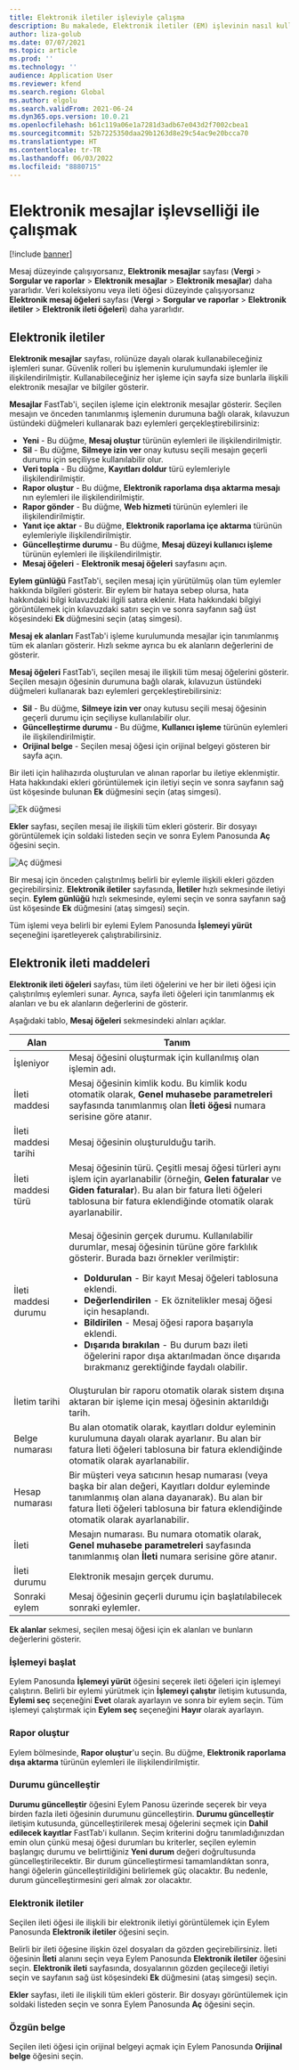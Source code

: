 ```yaml
---
title: Elektronik iletiler işleviyle çalışma
description: Bu makalede, Elektronik iletiler (EM) işlevinin nasıl kullanılacağı hakkında bilgiler sağlanmaktadır.
author: liza-golub
ms.date: 07/07/2021
ms.topic: article
ms.prod: ''
ms.technology: ''
audience: Application User
ms.reviewer: kfend
ms.search.region: Global
ms.author: elgolu
ms.search.validFrom: 2021-06-24
ms.dyn365.ops.version: 10.0.21
ms.openlocfilehash: b61c119a06e1a7281d3adb67e043d2f7002cbea1
ms.sourcegitcommit: 52b7225350daa29b1263d8e29c54ac9e20bcca70
ms.translationtype: HT
ms.contentlocale: tr-TR
ms.lasthandoff: 06/03/2022
ms.locfileid: "8880715"
---
```

# <a name="work-with-the-electronic-messages-functionality"></a>Elektronik mesajlar işlevselliği ile çalışmak

[!include [banner](../includes/banner.md)]

Mesaj düzeyinde çalışıyorsanız, **Elektronik mesajlar** sayfası (**Vergi** \> **Sorgular ve raporlar** \> **Elektronik mesajlar** \> **Elektronik mesajlar**) daha yararlıdır. Veri koleksiyonu veya ileti öğesi düzeyinde çalışıyorsanız **Elektronik mesaj öğeleri** sayfası (**Vergi** \> **Sorgular ve raporlar** \> **Elektronik iletiler** \> **Elektronik ileti öğeleri**) daha yararlıdır.

## <a name="electronic-messages"></a>Elektronik iletiler

**Elektronik mesajlar** sayfası, rolünüze dayalı olarak kullanabileceğiniz işlemleri sunar. Güvenlik rolleri bu işlemenin kurulumundaki işlemler ile ilişkilendirilmiştir. Kullanabileceğiniz her işleme için sayfa size bunlarla ilişkili elektronik mesajlar ve bilgiler gösterir.

**Mesajlar** FastTab'i, seçilen işleme için elektronik mesajlar gösterir. Seçilen mesajın ve önceden tanımlanmış işlemenin durumuna bağlı olarak, kılavuzun üstündeki düğmeleri kullanarak bazı eylemleri gerçekleştirebilirsiniz:

- **Yeni** - Bu düğme, **Mesaj oluştur** türünün eylemleri ile ilişkilendirilmiştir.
- **Sil** - Bu düğme, **Silmeye izin ver** onay kutusu seçili mesajın geçerli durumu için seçiliyse kullanılabilir olur.
- **Veri topla** - Bu düğme, **Kayıtları doldur** türü eylemleriyle ilişkilendirilmiştir.
- **Rapor oluştur** - Bu düğme, **Elektronik raporlama dışa aktarma mesajı** nın eylemleri ile ilişkilendirilmiştir.
- **Rapor gönder** - Bu düğme, **Web hizmeti** türünün eylemleri ile ilişkilendirilmiştir.
- **Yanıt içe aktar** - Bu düğme, **Elektronik raporlama içe aktarma** türünün eylemleriyle ilişkilendirilmiştir.
- **Güncelleştirme durumu** - Bu düğme, **Mesaj düzeyi kullanıcı işleme** türünün eylemleri ile ilişkilendirilmiştir.
- **Mesaj öğeleri** - **Elektronik mesaj öğeleri** sayfasını açın.

**Eylem günlüğü** FastTab'i, seçilen mesaj için yürütülmüş olan tüm eylemler hakkında bilgileri gösterir. Bir eylem bir hataya sebep olursa, hata hakkındaki bilgi kılavuzdaki ilgili satıra eklenir. Hata hakkındaki bilgiyi görüntülemek için kılavuzdaki satırı seçin ve sonra sayfanın sağ üst köşesindeki **Ek** düğmesini seçin (ataş simgesi).

**Mesaj ek alanları** FastTab'i işleme kurulumunda mesajlar için tanımlanmış tüm ek alanları gösterir. Hızlı sekme ayrıca bu ek alanların değerlerini de gösterir.

**Mesaj öğeleri** FastTab'i, seçilen mesaj ile ilişkili tüm mesaj öğelerini gösterir. Seçilen mesajın öğesinin durumuna bağlı olarak, kılavuzun üstündeki düğmeleri kullanarak bazı eylemleri gerçekleştirebilirsiniz:

- **Sil** - Bu düğme, **Silmeye izin ver** onay kutusu seçili mesaj öğesinin geçerli durumu için seçiliyse kullanılabilir olur.
- **Güncelleştirme durumu** - Bu düğme, **Kullanıcı işleme** türünün eylemleri ile ilişkilendirilmiştir.
- **Orijinal belge** - Seçilen mesaj öğesi için orijinal belgeyi gösteren bir sayfa açın.

Bir ileti için halihazırda oluşturulan ve alınan raporlar bu iletiye eklenmiştir. Hata hakkındaki ekleri görüntülemek için iletiyi seçin ve sonra sayfanın sağ üst köşesinde bulunan **Ek** düğmesini seçin (ataş simgesi).

![Ek düğmesi](media/attachment-icon.png)

**Ekler** sayfası, seçilen mesaj ile ilişkili tüm ekleri gösterir. Bir dosyayı görüntülemek için soldaki listeden seçin ve sonra Eylem Panosunda **Aç** öğesini seçin.

![Aç düğmesi](media/open-button.png)

Bir mesaj için önceden çalıştırılmış belirli bir eylemle ilişkili ekleri gözden geçirebilirsiniz. **Elektronik iletiler** sayfasında, **İletiler** hızlı sekmesinde iletiyi seçin. **Eylem günlüğü** hızlı sekmesinde, eylemi seçin ve sonra sayfanın sağ üst köşesinde **Ek** düğmesini (ataş simgesi) seçin.

Tüm işlemi veya belirli bir eylemi Eylem Panosunda **İşlemeyi yürüt** seçeneğini işaretleyerek çalıştırabilirsiniz.

## <a name="electronic-message-items"></a>Elektronik ileti maddeleri

**Elektronik ileti öğeleri** sayfası, tüm ileti öğelerini ve her bir ileti öğesi için çalıştırılmış eylemleri sunar. Ayrıca, sayfa ileti öğeleri için tanımlanmış ek alanları ve bu ek alanların değerlerini de gösterir.

Aşağıdaki tablo, **Mesaj öğeleri** sekmesindeki alnları açıklar.

<table>
<thead>
<tr>
<th>Alan</th>
<th>Tanım</th>
</tr>
</thead>
<tbody>
<tr>
<td>İşleniyor</td>
<td>Mesaj öğesini oluşturmak için kullanılmış olan işlemin adı.</td>
</tr>
<tr>
<td>İleti maddesi</td>
<td>Mesaj öğesinin kimlik kodu. Bu kimlik kodu otomatik olarak, <b>Genel muhasebe parametreleri</b> sayfasında tanımlanmış olan <b>İleti öğesi</b> numara serisine göre atanır.</td>
</tr>
<tr>
<td>İleti maddesi tarihi</td>
<td>Mesaj öğesinin oluşturulduğu tarih.</td>
</tr>
<tr>
<td>İleti maddesi türü</td>
<td>Mesaj öğesinin türü. Çeşitli mesaj öğesi türleri aynı işlem için ayarlanabilir (örneğin, <b>Gelen faturalar</b> ve <b>Giden faturalar</b>). Bu alan bir fatura İleti öğeleri tablosuna bir fatura eklendiğinde otomatik olarak ayarlanabilir.</td>
</tr>
<tr>
<td>İleti maddesi durumu</td>
<td><p>Mesaj öğesinin gerçek durumu. Kullanılabilir durumlar, mesaj öğesinin türüne göre farklılık gösterir. Burada bazı örnekler verilmiştir:</p>
<ul>
<li><b>Doldurulan</b> - Bir kayıt Mesaj öğeleri tablosuna eklendi.</li>
<li><b>Değerlendirilen</b> - Ek öznitelikler mesaj öğesi için hesaplandı.</li>
<li><b>Bildirilen</b> - Mesaj öğesi rapora başarıyla eklendi.</li>
<li><b>Dışarıda bırakılan</b> - Bu durum bazı ileti öğelerini rapor dışa aktarılmadan önce dışarıda bırakmanız gerektiğinde faydalı olabilir.</li>
</ul>
</td>
</tr>
<tr>
<td>İletim tarihi</td>
<td>Oluşturulan bir raporu otomatik olarak sistem dışına aktaran bir işleme için mesaj öğesinin aktarıldığı tarih.</td>
</tr>
<tr>
<td>Belge numarası</td>
<td>Bu alan otomatik olarak, kayıtları doldur eyleminin kurulumuna dayalı olarak ayarlanır. Bu alan bir fatura İleti öğeleri tablosuna bir fatura eklendiğinde otomatik olarak ayarlanabilir.</td>
</tr>
<tr>
<td>Hesap numarası</td>
<td>Bir müşteri veya satıcının hesap numarası (veya başka bir alan değeri, Kayıtları doldur eyleminde tanımlanmış olan alana dayanarak). Bu alan bir fatura İleti öğeleri tablosuna bir fatura eklendiğinde otomatik olarak ayarlanabilir.</td>
</tr>
<tr>
<td>İleti</td>
<td>Mesajın numarası. Bu numara otomatik olarak, <b>Genel muhasebe parametreleri</b> sayfasında tanımlanmış olan <b>İleti</b> numara serisine göre atanır.</td>
</tr>
<tr>
<td>İleti durumu</td>
<td>Elektronik mesajın gerçek durumu.</td>
</tr>
<tr>
<td>Sonraki eylem</td>
<td>Mesaj öğesinin geçerli durumu için başlatılabilecek sonraki eylemler.</td>
</tr>
</tbody>
</table>

**Ek alanlar** sekmesi, seçilen mesaj öğesi için ek alanları ve bunların değerlerini gösterir.

### <a name="run-processing"></a>İşlemeyi başlat

Eylem Panosunda **İşlemeyi yürüt** öğesini seçerek ileti öğeleri için işlemeyi çalıştırın. Belirli bir eylemi yürütmek için **İşlemeyi çalıştır** iletişim kutusunda, **Eylemi seç** seçeneğini **Evet** olarak ayarlayın ve sonra bir eylem seçin. Tüm işlemeyi çalıştırmak için **Eylem seç** seçeneğini **Hayır** olarak ayarlayın.

### <a name="generate-report"></a>Rapor oluştur

Eylem bölmesinde, **Rapor oluştur**'u seçin. Bu düğme, **Elektronik raporlama dışa aktarma** türünün eylemleri ile ilişkilendirilmiştir.

### <a name="update-status"></a>Durumu güncelleştir

**Durumu güncelleştir** öğesini Eylem Panosu üzerinde seçerek bir veya birden fazla ileti öğesinin durumunu güncelleştirin. **Durumu güncelleştir** iletişim kutusunda, güncelleştirilerek mesaj öğelerini seçmek için **Dahil edilecek kayıtlar** FastTab'i kullanın. Seçim kriterini doğru tanımladığınızdan emin olun çünkü mesaj öğesi durumları bu kriterler, seçilen eylemin başlangıç durumu ve belirttiğiniz **Yeni durum** değeri doğrultusunda güncelleştirilecektir. Bir durum güncelleştirmesi tamamlandıktan sonra, hangi öğelerin güncelleştirildiğini belirlemek güç olacaktır. Bu nedenle, durum güncelleştirmesini geri almak zor olacaktır.

### <a name="electronic-messages"></a>Elektronik iletiler

Seçilen ileti öğesi ile ilişkili bir elektronik iletiyi görüntülemek için Eylem Panosunda **Elektronik iletiler** öğesini seçin.

Belirli bir ileti öğesine ilişkin özel dosyaları da gözden geçirebilirsiniz. İleti öğesinin **İleti** alanını seçin veya Eylem Panosunda **Elektronik iletiler** öğesini seçin. **Elektronik ileti** sayfasında, dosyalarının gözden geçileceği iletiyi seçin ve sayfanın sağ üst köşesindeki **Ek** düğmesini (ataş simgesi) seçin.

**Ekler** sayfası, ileti ile ilişkili tüm ekleri gösterir. Bir dosyayı görüntülemek için soldaki listeden seçin ve sonra Eylem Panosunda **Aç** öğesini seçin.

### <a name="original-document"></a>Özgün belge

Seçilen ileti öğesi için orijinal belgeyi açmak için Eylem Panosunda **Orijinal belge** öğesini seçin.
